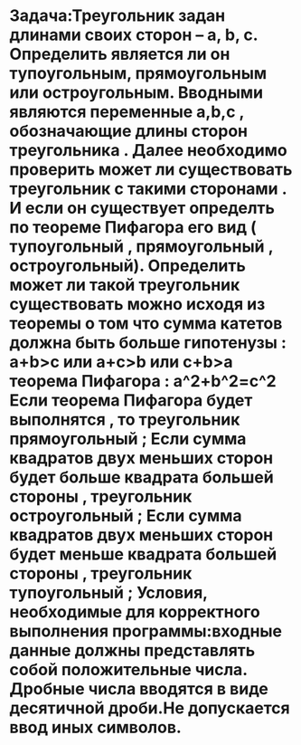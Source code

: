 Задача:Треугольник задан длинами своих сторон – a, b, c. Определить является ли он 
тупоугольным, прямоугольным или остроугольным. 
Вводными являются переменные a,b,c , обозначающие длины сторон треугольника . Далее 
необходимо проверить может ли существовать треугольник с такими сторонами . И если 
он существует определть по теореме Пифагора его вид ( тупоугольный , прямоугольный , остроугольный).
Определить может ли такой треугольник существовать можно исходя из теоремы о том что сумма катетов 
должна быть больше гипотенузы : 
a+b>c или a+c>b или c+b>a
теорема Пифагора : 
a^2+b^2=c^2
Если теорема Пифагора будет выполнятся , то треугольник прямоугольный ;
Если сумма квадратов двух меньших сторон будет больше квадрата большей стороны , треугольник остроугольный ;
Если сумма квадратов двух меньших сторон будет меньше квадрата большей стороны , треугольник тупоугольный ;
Условия, необходимые для корректного выполнения программы:входные данные должны представлять собой положительные числа.
Дробные числа вводятся в виде десятичной дроби.Не допускается ввод иных символов.
========
